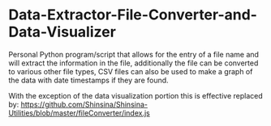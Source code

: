 # Data-Extractor-File-Converter-and-Data-Visualizer
Personal Python program/script that allows for the entry of a file name and will extract the information in the file, additionally the file can be converted to various other file types, CSV files can also be used to make a graph of the data with date timestamps if they are found.

With the exception of the data visualization portion this is effective replaced by: https://github.com/Shinsina/Shinsina-Utilities/blob/master/fileConverter/index.js

